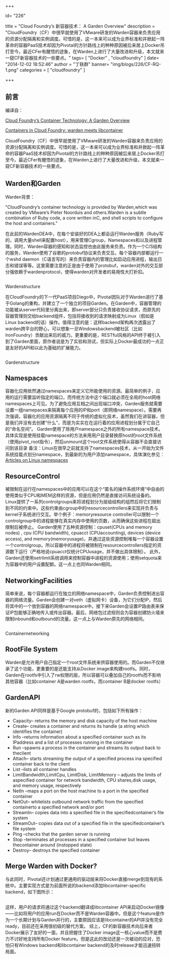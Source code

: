 +++

id= "226"

title = "Cloud Foundry’s 新容器技术： A Garden Overview"
description = "CloudFoundry（CF）中很早就使用了VMware研发的Warden容器来负责应用的资源分配隔离和实例调度。可惜的是，这一本来可以成为业界标准和并掀起一阵革命的容器PaaS技术却因为Pivotal的方针路线上的种种原因被后来居上Docker吊打至今。最近CFer有醒悟的迹象，在Warden上进行了大量改进和升级，本文就来一窥CF新容器技术的一些要点。"
tags= [ "Docker" , "cloudfoundry" ]
date= "2014-12-02 18:52:46"
author = "丁轶群"
banner= "img/blogs/226/CF-RQ-1.png"
categories = [ "cloudfoundry" ]

+++



## 前言

编译自：

[Cloud Foundry’s Container Technology: A Garden Overview](http://blog.pivotal.io/cloud-foundry-pivotal/features/cloud-foundry-container-technology-a-garden-overview) 

[Containers in Cloud Foundry: warden meets libcontainer](http://underlap.blogspot.com/2014/06/warden-meets-libcontainer.html) 

CloudFoundry（CF）中很早就使用了VMware研发的Warden容器来负责应用的资源分配隔离和实例调度。可惜的是，这一本来可以成为业界标准和并掀起一阵革命的容器PaaS技术却因为Pivotal的方针路线上的种种原因被后来居上Docker吊打至今。最近CFer有醒悟的迹象，在Warden上进行了大量改进和升级，本文就来一窥CF新容器技术的一些要点。

<!--more-->


**Warden和Garden**
-----------------

Warden背景：

 "CloudFoundry’s container technology is provided by Warden,which was created by VMware’s Pieter Noorduis and others.Warden is a subtle combination of Ruby code, a core written inC, and shell scripts to configure the host and containers." 

在此前的WardenDEA中，在每个安装好的DEA上都会运行Warden服务（Ruby写的，调用大量shell来配置host），用来管理Cgroup，Namespaces和以及进程管理。同时，Warden容器的感知和状态监控也由此服务来负责。作为一个C/S结构的服务，Warden使用了谷歌的protobuf协议来负责交互。每个容器内部都运行一个wshd daemon（C语言写的）来负责容器内的管理比如启动应用进程，输出日志和错误等等。这里需要注意的正是由于使用了protobuf，warden对外的交互部分强依赖于wardenprotocol，使得warden对开发者的易用性大打折扣。 
<center>
<img src="https://res.cloudinary.com/rachel725/image/upload/v1605616361/sel/CF-RQ-1_drqy4s.png" alt="" style="zoom:100%;" />
</center>


Wardenstructure

在CloudFoundry的下一代PaaS项目Diego中，Pivotal团队对于Warden进行了基于Golang的重构，并建立了一个独立的项目Garden。在Garden中，容器管理的功能被从server代码里分离出来，即server部分只负责接收协议请求，而原先的容器管理则交给backend组件，包括将接收到的请求映射成为Linux（假如是Linux backend的话）操作。值得注意的是：这样backend架构再次透露出了warden跨平台的野心，可以想象一旦Windowsbackend被社区（比如IronFoundry）贡献出来后的威力。更重要的是，RESTful风格的API终于被引入到了Garden里面，原作者说是为了实验和测试，但实际上Docker最成功的一点正是友好的API和以此为基础的扩展能力。 
<center>
<img src="https://res.cloudinary.com/rachel725/image/upload/v1605616361/sel/CF-RQ-2_w7xi13.png" alt="" style="zoom:100%;" />
</center>


Gardenstructure

**Namespaces**
--------------

容器化应用依然通过namespaces来定义它所能使用的资源。最简单的例子，应用的运行需要监听指定的端口，而传统方法中这个端口就必须在全局的host网络namespaces上可见。为了避免应用互相之间出现端口冲突，Garden服务就需要设置一组namepaces来隔离每个应用的IP和port（即网络namespace）。需要再次强调，容器化的应用资源隔离不同于传统的虚拟化技术，虽然我们在讲容器，但是我们并没有去创建“什么”，而是为实实在在运行着的应用进程划分属于它自己的“命名空间”。 Garden使用了除用户namespace之外的所有namespace技术。具体实现是使用挂载namespace的方法来用用户目录替换原host的root文件系统（使用pivot\_root指令），然后unmount这个root文件系统使得从容器不会直接访问到该目录 备注：Linux在很早之前就支持了namespaces技术，从一开始为文件系统挂载点划分namespace，到最新的为用户添加namespace，具体演化参见：[Articles on Linux namespaces](http://lwn.net/)

**ResourceControl**
-------------------

被限制在运行在namespaces中的应用可以在这个“匿名的操作系统环境“中自由的使用类似于CPU和MEM这样的资源，但是应用仍然是直接访问系统设备的。Linux提供了一系列controlgroups来将进程划分为层级结构的组然后将它们限制到不同的约束中。这些约束由cgroup中的resourcecontrollers来实现并负责与kernel子系统进行交互。举个例子：memoryresource controller可以限制一个controlgroup中的进程能够在真实内存中使用的页数，从而确保这些进程在超出限制后被停止。 Garden使用了五种资源控制：cpuset(CPUs and memory nodes) , cpu (CPU bandwidth), cpuacct (CPUaccounting), devices (device access), and memory(memoryusage)，并通过这些资源控制堆每一个容器设置一个controlgroup。所以容器中的进程将被限制在resourcecontrollers指定的资源数下运行（严格地说cpuacct仅统计CPUusage，并不做出具体限制）。 此外，Garden还使用setrlimit系统调用来控制容器中进程的资源使用；使用setquota来为容器中的用户设置配额。这一点上也同Warden相同。

**NetworkingFacilities**
------------------------

简单来说，每个容器都运行在独立的网络namespace中，Garden负责控制进出容器的网络流量。Garden会创建一对veth（虚拟网卡）设备，为它们分配IP，然后将其中的一个放到容器的网络namespace中。接下来Garden会设置IP路由表来保证IP包能够正确地传入或传出容器。最后，网络包过滤规则会为容器创建防火墙来限制inbound和outbound的流量。这一点上与Warden原先的网络相同。 
<center>
<img src="https://res.cloudinary.com/rachel725/image/upload/v1605616362/sel/CF-RQ-3_jvk0vq.png" alt="" style="zoom:100%;" />
</center>

Containernetworking

**RootFile System**
-------------------

Warden是允许用户自己指定一个root文件系统来供容器使用的。而Garden不仅继承了这个功能，更重要的是还能支持从Docker image来构建rootfs。同时，Garden在rootfs中引入了rw权限的层，所以容器可以叠加自己的rootfs而不影响其他容器（比如container A是warden rootfs，而container B是docker rootfs）

**GardenAPI**
-------------

新的Garden API同样是基于Google protobuf的，包括如下所有操作：

*   Capacity– returns the memory and disk capacity of the host machine
*   Create– creates a container and returns its handle (a string which identifies the container)
*   Info –returns information about a specified container such as its IPaddress and a list of processes running in the container
*   Run –spawns a process in the container and streams its output back to theclient
*   Attach– starts streaming the output of a specified process ina specified container back to the client
*   List –lists all container handles
*   LimitBandwidth,LimitCpu, LimitDisk, LimitMemory – adjusts the limits of aspecified container for network bandwidth, CPU shares,disk usage, and memory usage, respectively
*   NetIn –maps a port on the host machine to a port in the specified container
*   NetOut– whitelists outbound network traffic from the specified containerto a specified network and/or port
*   StreamIn– copies data into a specified file in the specifiedcontainer’s file system
*   StreamOut– copies data out of a specified file in the specifiedcontainer’s file system
*   Ping –checks that the garden server is running
*   Stop –terminates all processes in a specified container but leaves thecontainer around (instopped state)
*   Destroy– destroys the specified container

**Merge Warden with Docker?**
-----------------------------

与此同时，Pivotal还计划通过更通用的驱动层来将Docker直接merge到现有的系统中。主要实现方式是为前面所说的backend添加libcontainer-specific backend，如下图所示： 
<center>
<img src="https://res.cloudinary.com/rachel725/image/upload/v1605616363/sel/CF-RQ-4_ujgd92.png" alt="" style="zoom:80%;" />
</center>



这样，用户的请求将通过这个backend翻译成libcontainer API来启动Docker镜像——比如将用户的应用run在Docker而不是Warden容器中。但是这个feature是作为一个长期计划与Garden并行的，主要原因应该是libcontainer的API并没有完全ready，目前还在采用很初级的替代方案。 综上，CF的新容器技术向后来者Docker展示了友好的一面，并且把握住了Docker image这一核心value而不是费力不讨好地支持所有Docker feature。但是这此的改动还是一次被动的应对，恐怕只有Windows backend和libcontainer backend的及时release才能迅速扭转局面。